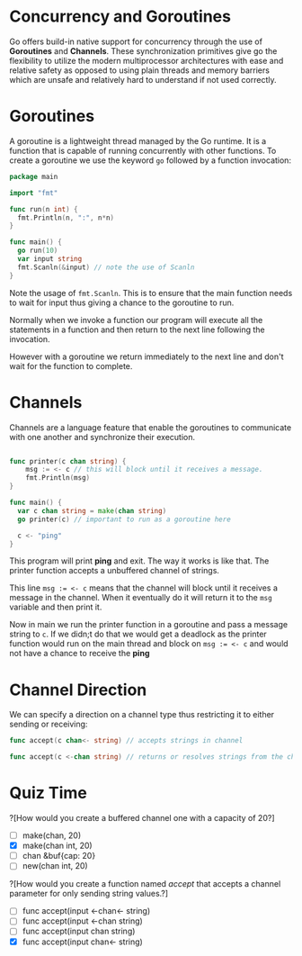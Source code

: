 Concurrency and Goroutines
===
Go offers build-in native support for concurrency through the use of **Goroutines** and **Channels**. These synchronization primitives give go the flexibility to utilize the modern multiprocessor architectures with ease and relative safety as opposed to using plain threads and memory barriers which are unsafe and relatively hard to understand if not used correctly.

Goroutines
====
A goroutine is a lightweight thread managed by the Go runtime. It is a function that is capable of running concurrently with other functions. To create a goroutine we use the keyword `go` followed by a function invocation:

```go
package main

import "fmt"

func run(n int) {
  fmt.Println(n, ":", n*n)
}

func main() {
  go run(10)
  var input string
  fmt.Scanln(&input) // note the use of Scanln
}
```

Note the usage of `fmt.Scanln`. This is to ensure that the main function needs to wait for input thus giving a chance to the goroutine to run.

Normally when we invoke a function our program will execute all the statements in a function and then return to the next line following the invocation. 

However with a goroutine we return immediately to the next line and don't wait for the function to complete.

Channels
===
Channels are a language feature that enable the goroutines to communicate with one another and synchronize their execution.

```go

func printer(c chan string) {
    msg := <- c // this will block until it receives a message. 
    fmt.Println(msg)
}

func main() {
  var c chan string = make(chan string)
  go printer(c) // important to run as a goroutine here

  c <- "ping"
}
```

This program will print **ping** and exit. The way it works is like that. The printer function accepts a unbuffered channel of strings.

This line `msg := <- c` means that the channel will block until it receives a message in the channel. When it eventually do it will return it to the `msg` variable and then print it.

Now in main we run the printer function in a goroutine and pass a message string to `c`. If we didn;t do that we would get a deadlock as the printer function would run on the main thread and block on  `msg := <- c` and would not have a chance to receive the **ping**

Channel Direction
===
We can specify a direction on a channel type thus restricting it to either sending or receiving:

```go
func accept(c chan<- string) // accepts strings in channel

func accept(c <-chan string) // returns or resolves strings from the channel
```

Quiz Time
===
?[How would you create a buffered channel one with a capacity of 20?]
-[ ] make(chan, 20)
-[x] make(chan int, 20)
-[ ] chan &buf{cap: 20}
-[ ] new(chan int, 20)

?[How would you create a function named *accept* that accepts a channel parameter for only sending string values.?]
-[ ] func accept(input <-chan<- string)
-[ ] func accept(input <-chan string)
-[ ] func accept(input chan string)
-[x] func accept(input chan<- string)
